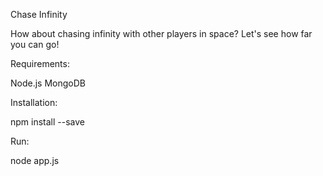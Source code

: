 Chase Infinity

How about chasing infinity with other players in space? Let's see how far you can go!


Requirements:

Node.js
MongoDB


Installation:

npm install --save


Run:

node app.js
